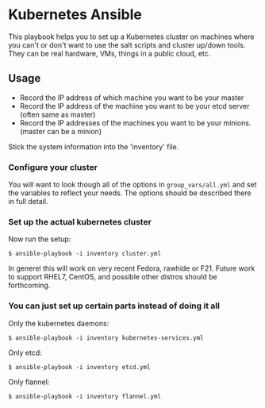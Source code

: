 # Kubernetes Ansible

This playbook helps you to set up a Kubernetes cluster on machines where you
can't or don't want to use the salt scripts and cluster up/down tools. They
can be real hardware, VMs, things in a public cloud, etc.

## Usage

* Record the IP address of which machine you want to be your master
* Record the IP address of the machine you want to be your etcd server (often same as master)
* Record the IP addresses of the machines you want to be your minions. (master can be a minion)

Stick the system information into the 'inventory' file.

### Configure your cluster

You will want to look though all of the options in `group_vars/all.yml` and
set the variables to reflect your needs. The options should be described there
in full detail.

### Set up the actual kubernetes cluster

Now run the setup:

    $ ansible-playbook -i inventory cluster.yml

In generel this will work on very recent Fedora, rawhide or F21.  Future work to
support RHEL7, CentOS, and possible other distros should be forthcoming.

### You can just set up certain parts instead of doing it all

Only the kubernetes daemons:

    $ ansible-playbook -i inventory kubernetes-services.yml

Only etcd:

    $ ansible-playbook -i inventory etcd.yml

Only flannel:

    $ ansible-playbook -i inventory flannel.yml
